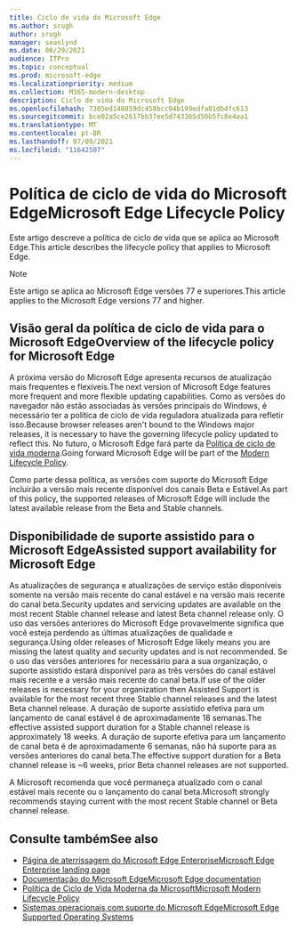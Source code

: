 ```yaml
---
title: Ciclo de vida do Microsoft Edge
ms.author: srugh
author: srugh
manager: seanlynd
ms.date: 06/29/2021
audience: ITPro
ms.topic: conceptual
ms.prod: microsoft-edge
ms.localizationpriority: medium
ms.collection: M365-modern-desktop
description: Ciclo de vida do Microsoft Edge
ms.openlocfilehash: 7305ed148859dc458bcc94b199edfa01db4fc613
ms.sourcegitcommit: bce02a5ce2617bb37ee5d743365d50b5fc8e4aa1
ms.translationtype: MT
ms.contentlocale: pt-BR
ms.lasthandoff: 07/09/2021
ms.locfileid: "11642507"
---
```

# <a name="microsoft-edge-lifecycle-policy"></a><span data-ttu-id="e6abe-103">Política de ciclo de vida do Microsoft Edge</span><span class="sxs-lookup"><span data-stu-id="e6abe-103">Microsoft Edge Lifecycle Policy</span></span>

<span data-ttu-id="e6abe-104">Este artigo descreve a política de ciclo de vida que se aplica ao Microsoft Edge.</span><span class="sxs-lookup"><span data-stu-id="e6abe-104">This article describes the lifecycle policy that applies to Microsoft Edge.</span></span>

> [!NOTE]
> <span data-ttu-id="e6abe-105">Este artigo se aplica ao Microsoft Edge versões 77 e superiores.</span><span class="sxs-lookup"><span data-stu-id="e6abe-105">This article applies to the Microsoft Edge versions 77 and higher.</span></span>

## <a name="overview-of-the-lifecycle-policy-for-microsoft-edge"></a><span data-ttu-id="e6abe-106">Visão geral da política de ciclo de vida para o Microsoft Edge</span><span class="sxs-lookup"><span data-stu-id="e6abe-106">Overview of the lifecycle policy for Microsoft Edge</span></span>

<span data-ttu-id="e6abe-107">A próxima versão do Microsoft Edge apresenta recursos de atualização mais frequentes e flexíveis.</span><span class="sxs-lookup"><span data-stu-id="e6abe-107">The next version of Microsoft Edge features more frequent and more flexible updating capabilities.</span></span> <span data-ttu-id="e6abe-108">Como as versões do navegador não estão associadas às versões principais do Windows, é necessário ter a política de ciclo de vida reguladora atualizada para refletir isso.</span><span class="sxs-lookup"><span data-stu-id="e6abe-108">Because browser releases aren't bound to the Windows major releases, it is necessary to have the governing lifecycle policy updated to reflect this.</span></span> <span data-ttu-id="e6abe-109">No futuro, o Microsoft Edge fará parte da [Política de ciclo de vida moderna](https://support.microsoft.com/help/30881/modern-lifecycle-policy).</span><span class="sxs-lookup"><span data-stu-id="e6abe-109">Going forward Microsoft Edge will be part of the [Modern Lifecycle Policy](https://support.microsoft.com/help/30881/modern-lifecycle-policy).</span></span>

<span data-ttu-id="e6abe-110">Como parte dessa política, as versões com suporte do Microsoft Edge incluirão a versão mais recente disponível dos canais Beta e Estável.</span><span class="sxs-lookup"><span data-stu-id="e6abe-110">As part of this policy, the supported releases of Microsoft Edge will include the latest available release from the Beta and Stable channels.</span></span>

## <a name="assisted-support-availability-for-microsoft-edge"></a><span data-ttu-id="e6abe-111">Disponibilidade de suporte assistido para o Microsoft Edge</span><span class="sxs-lookup"><span data-stu-id="e6abe-111">Assisted support availability for Microsoft Edge</span></span>
<span data-ttu-id="e6abe-112">As atualizações de segurança e atualizações de serviço estão disponíveis somente na versão mais recente do canal estável e na versão mais recente do canal beta.</span><span class="sxs-lookup"><span data-stu-id="e6abe-112">Security updates and servicing updates are available on the most recent Stable channel release and latest Beta channel release only.</span></span> <span data-ttu-id="e6abe-113">O uso das versões anteriores do Microsoft Edge provavelmente significa que você esteja perdendo as últimas atualizações de qualidade e segurança.</span><span class="sxs-lookup"><span data-stu-id="e6abe-113">Using older releases of Microsoft Edge likely means you are missing the latest quality and security updates and is not recommended.</span></span> <span data-ttu-id="e6abe-114">Se o uso das versões anteriores for necessário para a sua organização, o suporte assistido estará disponível para as três versões do canal estável mais recente e a versão mais recente do canal beta.</span><span class="sxs-lookup"><span data-stu-id="e6abe-114">If use of the older releases is necessary for your organization then Assisted Support is available for the most recent three Stable channel releases and the latest Beta channel release.</span></span>  <span data-ttu-id="e6abe-115">A duração de suporte assistido efetiva para um lançamento de canal estável é de aproximadamente 18 semanas.</span><span class="sxs-lookup"><span data-stu-id="e6abe-115">The effective assisted support duration for a Stable channel release is approximately 18 weeks.</span></span> <span data-ttu-id="e6abe-116">A duração de suporte efetiva para um lançamento de canal beta é de aproximadamente 6 semanas, não há suporte para as versões anteriores do canal beta.</span><span class="sxs-lookup"><span data-stu-id="e6abe-116">The effective support duration for a Beta channel release is ~6 weeks, prior Beta channel releases are not supported.</span></span>

<span data-ttu-id="e6abe-117">A Microsoft recomenda que você permaneça atualizado com o canal estável mais recente ou o lançamento do canal beta.</span><span class="sxs-lookup"><span data-stu-id="e6abe-117">Microsoft strongly recommends staying current with the most recent Stable channel or Beta channel release.</span></span>



## <a name="see-also"></a><span data-ttu-id="e6abe-118">Consulte também</span><span class="sxs-lookup"><span data-stu-id="e6abe-118">See also</span></span>

- [<span data-ttu-id="e6abe-119">Página de aterrissagem do Microsoft Edge Enterprise</span><span class="sxs-lookup"><span data-stu-id="e6abe-119">Microsoft Edge Enterprise landing page</span></span>](https://aka.ms/EdgeEnterprise)
- [<span data-ttu-id="e6abe-120">Documentação do Microsoft Edge</span><span class="sxs-lookup"><span data-stu-id="e6abe-120">Microsoft Edge documentation</span></span>](./index.yml)
- [<span data-ttu-id="e6abe-121">Política de Ciclo de Vida Moderna da Microsoft</span><span class="sxs-lookup"><span data-stu-id="e6abe-121">Microsoft Modern Lifecycle Policy</span></span>](https://support.microsoft.com/help/30881/modern-lifecycle-policy)
- [<span data-ttu-id="e6abe-122">Sistemas operacionais com suporte do Microsoft Edge</span><span class="sxs-lookup"><span data-stu-id="e6abe-122">Microsoft Edge Supported Operating Systems</span></span>](./microsoft-edge-supported-operating-systems.md)
